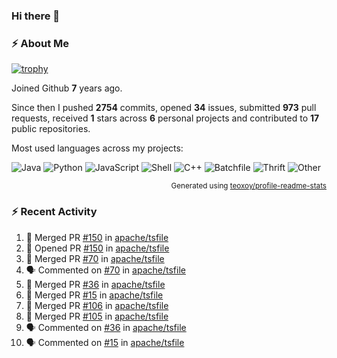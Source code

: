 ### Hi there 👋

### :zap: About Me

[![trophy](https://github-profile-trophy.vercel.app/?username=HTHou&theme=onedark)](https://github.com/ryo-ma/github-profile-trophy)
   
Joined Github **7** years ago.

Since then I pushed **2754** commits, opened **34** issues, submitted **973** pull requests, received **1** stars across **6** personal projects and contributed to **17** public repositories.

Most used languages across my projects:

![Java](https://img.shields.io/static/v1?style=flat-square&label=%E2%A0%80&color=555&labelColor=%23b07219&message=Java%EF%B8%B196.4%25)
![Python](https://img.shields.io/static/v1?style=flat-square&label=%E2%A0%80&color=555&labelColor=%233572A5&message=Python%EF%B8%B10.8%25)
![JavaScript](https://img.shields.io/static/v1?style=flat-square&label=%E2%A0%80&color=555&labelColor=%23f1e05a&message=JavaScript%EF%B8%B10.6%25)
![Shell](https://img.shields.io/static/v1?style=flat-square&label=%E2%A0%80&color=555&labelColor=%2389e051&message=Shell%EF%B8%B10.4%25)
![C++](https://img.shields.io/static/v1?style=flat-square&label=%E2%A0%80&color=555&labelColor=%23f34b7d&message=C%2B%2B%EF%B8%B10.4%25)
![Batchfile](https://img.shields.io/static/v1?style=flat-square&label=%E2%A0%80&color=555&labelColor=%23C1F12E&message=Batchfile%EF%B8%B10.3%25)
![Thrift](https://img.shields.io/static/v1?style=flat-square&label=%E2%A0%80&color=555&labelColor=%23D12127&message=Thrift%EF%B8%B10.2%25)
![Other](https://img.shields.io/static/v1?style=flat-square&label=%E2%A0%80&color=555&labelColor=%23ededed&message=Other%EF%B8%B10.4%25)

<p align="right"><sub>Generated using <a href="https://github.com/marketplace/actions/profile-readme-stats">teoxoy/profile-readme-stats</a></sub></p>


<!--![](https://github.com/HTHou/HTHou/blob/output/github-contribution-grid-snake.svg)-->

<!--![Haonan Hou's github stats](https://github-readme-stats.vercel.app/api?username=HTHou&count_private=true&show_icons=true&theme=onedark)-->

<!--![Haonan Hou's wakatime stats](https://github-readme-stats.vercel.app/api/wakatime?username=HTHou&layout=compact&theme=onedark)-->

<!--![Top Langs](https://github-readme-stats.vercel.app/api/top-langs/?username=HTHou&theme=onedark&layout=compact)-->

### :zap: Recent Activity
<!--START_SECTION:activity-->
1. 🎉 Merged PR [#150](https://github.com/apache/tsfile/pull/150) in [apache/tsfile](https://github.com/apache/tsfile)
2. 💪 Opened PR [#150](https://github.com/apache/tsfile/pull/150) in [apache/tsfile](https://github.com/apache/tsfile)
3. 🎉 Merged PR [#70](https://github.com/apache/tsfile/pull/70) in [apache/tsfile](https://github.com/apache/tsfile)
4. 🗣 Commented on [#70](https://github.com/apache/tsfile/pull/70#issuecomment-2208932668) in [apache/tsfile](https://github.com/apache/tsfile)
5. 🎉 Merged PR [#36](https://github.com/apache/tsfile/pull/36) in [apache/tsfile](https://github.com/apache/tsfile)
6. 🎉 Merged PR [#15](https://github.com/apache/tsfile/pull/15) in [apache/tsfile](https://github.com/apache/tsfile)
7. 🎉 Merged PR [#106](https://github.com/apache/tsfile/pull/106) in [apache/tsfile](https://github.com/apache/tsfile)
8. 🎉 Merged PR [#105](https://github.com/apache/tsfile/pull/105) in [apache/tsfile](https://github.com/apache/tsfile)
9. 🗣 Commented on [#36](https://github.com/apache/tsfile/pull/36#issuecomment-2208896395) in [apache/tsfile](https://github.com/apache/tsfile)
10. 🗣 Commented on [#15](https://github.com/apache/tsfile/pull/15#issuecomment-2208894161) in [apache/tsfile](https://github.com/apache/tsfile)
<!--END_SECTION:activity-->

<!--
**HTHou/HTHou** is a ✨ _special_ ✨ repository because its `README.md` (this file) appears on your GitHub profile.

Here are some ideas to get you started:

- 🔭 I’m currently working on ...
- 🌱 I’m currently learning ...
- 👯 I’m looking to collaborate on ...
- 🤔 I’m looking for help with ...
- 💬 Ask me about ...
- 📫 How to reach me: ...
- 😄 Pronouns: ...
- ⚡ Fun fact: ...
-->
